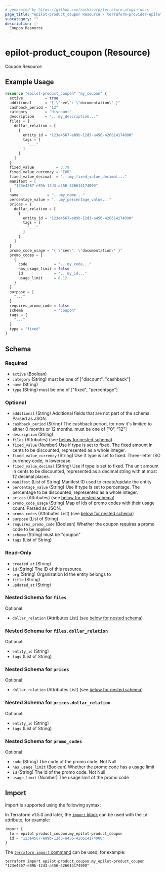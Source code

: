 ```yaml
---
# generated by https://github.com/hashicorp/terraform-plugin-docs
page_title: "epilot-product_coupon Resource - terraform-provider-epilot-product"
subcategory: ""
description: |-
  Coupon Resource
---
```


# epilot-product_coupon (Resource)

Coupon Resource

## Example Usage

```terraform
resource "epilot-product_coupon" "my_coupon" {
  active          = true
  additional      = "{ \"see\": \"documentation\" }"
  cashback_period = "12"
  category        = "discount"
  description     = "...my_description..."
  files = {
    dollar_relation = [
      {
        entity_id = "123e4567-e89b-12d3-a456-426614174000"
        tags = [
          "..."
        ]
      }
    ]
  }
  fixed_value          = 3.79
  fixed_value_currency = "EUR"
  fixed_value_decimal  = "...my_fixed_value_decimal..."
  manifest = [
    "123e4567-e89b-12d3-a456-426614174000"
  ]
  name             = "...my_name..."
  percentage_value = "...my_percentage_value..."
  prices = {
    dollar_relation = [
      {
        entity_id = "123e4567-e89b-12d3-a456-426614174000"
        tags = [
          "..."
        ]
      }
    ]
  }
  promo_code_usage = "{ \"see\": \"documentation\" }"
  promo_codes = [
    {
      code            = "...my_code..."
      has_usage_limit = false
      id              = "...my_id..."
      usage_limit     = 8.12
    }
  ]
  purpose = [
    "..."
  ]
  requires_promo_code = false
  schema              = "coupon"
  tags = [
    "..."
  ]
  type = "fixed"
}
```

<!-- schema generated by tfplugindocs -->
## Schema

### Required

- `active` (Boolean)
- `category` (String) must be one of ["discount", "cashback"]
- `name` (String)
- `type` (String) must be one of ["fixed", "percentage"]

### Optional

- `additional` (String) Additional fields that are not part of the schema. Parsed as JSON.
- `cashback_period` (String) The cashback period, for now it's limited to either 0 months or 12 months. must be one of ["0", "12"]
- `description` (String)
- `files` (Attributes) (see [below for nested schema](#nestedatt--files))
- `fixed_value` (Number) Use if type is set to fixed. The fixed amount in cents to be discounted, represented as a whole integer.
- `fixed_value_currency` (String) Use if type is set to fixed. Three-letter ISO currency code, in lowercase.
- `fixed_value_decimal` (String) Use if type is set to fixed. The unit amount in cents to be discounted, represented as a decimal string with at most 12 decimal places.
- `manifest` (List of String) Manifest ID used to create/update the entity
- `percentage_value` (String) Use if type is set to percentage. The percentage to be discounted, represented as a whole integer.
- `prices` (Attributes) (see [below for nested schema](#nestedatt--prices))
- `promo_code_usage` (String) Map of ids of promo codes with their usage count. Parsed as JSON.
- `promo_codes` (Attributes List) (see [below for nested schema](#nestedatt--promo_codes))
- `purpose` (List of String)
- `requires_promo_code` (Boolean) Whether the coupon requires a promo code to be applied
- `schema` (String) must be "coupon"
- `tags` (List of String)

### Read-Only

- `created_at` (String)
- `id` (String) The ID of this resource.
- `org` (String) Organization Id the entity belongs to
- `title` (String)
- `updated_at` (String)

<a id="nestedatt--files"></a>
### Nested Schema for `files`

Optional:

- `dollar_relation` (Attributes List) (see [below for nested schema](#nestedatt--files--dollar_relation))

<a id="nestedatt--files--dollar_relation"></a>
### Nested Schema for `files.dollar_relation`

Optional:

- `entity_id` (String)
- `tags` (List of String)



<a id="nestedatt--prices"></a>
### Nested Schema for `prices`

Optional:

- `dollar_relation` (Attributes List) (see [below for nested schema](#nestedatt--prices--dollar_relation))

<a id="nestedatt--prices--dollar_relation"></a>
### Nested Schema for `prices.dollar_relation`

Optional:

- `entity_id` (String)
- `tags` (List of String)



<a id="nestedatt--promo_codes"></a>
### Nested Schema for `promo_codes`

Optional:

- `code` (String) The code of the promo code. Not Null
- `has_usage_limit` (Boolean) Whether the promo code has a usage limit
- `id` (String) The id of the promo code. Not Null
- `usage_limit` (Number) The usage limit of the promo code

## Import

Import is supported using the following syntax:

In Terraform v1.5.0 and later, the [`import` block](https://developer.hashicorp.com/terraform/language/import) can be used with the `id` attribute, for example:

```terraform
import {
  to = epilot-product_coupon.my_epilot-product_coupon
  id = "123e4567-e89b-12d3-a456-426614174000"
}
```

The [`terraform import` command](https://developer.hashicorp.com/terraform/cli/commands/import) can be used, for example:

```shell
terraform import epilot-product_coupon.my_epilot-product_coupon "123e4567-e89b-12d3-a456-426614174000"
```
